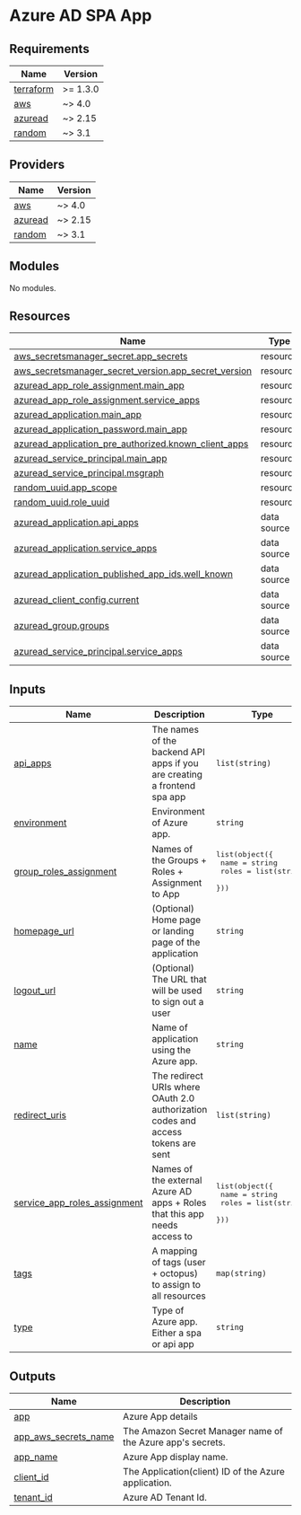 # Azure AD SPA App
<!-- BEGINNING OF PRE-COMMIT-TERRAFORM DOCS HOOK -->
## Requirements

| Name | Version |
|------|---------|
| <a name="requirement_terraform"></a> [terraform](#requirement\_terraform) | >= 1.3.0 |
| <a name="requirement_aws"></a> [aws](#requirement\_aws) | ~> 4.0 |
| <a name="requirement_azuread"></a> [azuread](#requirement\_azuread) | ~> 2.15 |
| <a name="requirement_random"></a> [random](#requirement\_random) | ~> 3.1 |

## Providers

| Name | Version |
|------|---------|
| <a name="provider_aws"></a> [aws](#provider\_aws) | ~> 4.0 |
| <a name="provider_azuread"></a> [azuread](#provider\_azuread) | ~> 2.15 |
| <a name="provider_random"></a> [random](#provider\_random) | ~> 3.1 |

## Modules

No modules.

## Resources

| Name | Type |
|------|------|
| [aws_secretsmanager_secret.app_secrets](https://registry.terraform.io/providers/hashicorp/aws/latest/docs/resources/secretsmanager_secret) | resource |
| [aws_secretsmanager_secret_version.app_secret_version](https://registry.terraform.io/providers/hashicorp/aws/latest/docs/resources/secretsmanager_secret_version) | resource |
| [azuread_app_role_assignment.main_app](https://registry.terraform.io/providers/hashicorp/azuread/latest/docs/resources/app_role_assignment) | resource |
| [azuread_app_role_assignment.service_apps](https://registry.terraform.io/providers/hashicorp/azuread/latest/docs/resources/app_role_assignment) | resource |
| [azuread_application.main_app](https://registry.terraform.io/providers/hashicorp/azuread/latest/docs/resources/application) | resource |
| [azuread_application_password.main_app](https://registry.terraform.io/providers/hashicorp/azuread/latest/docs/resources/application_password) | resource |
| [azuread_application_pre_authorized.known_client_apps](https://registry.terraform.io/providers/hashicorp/azuread/latest/docs/resources/application_pre_authorized) | resource |
| [azuread_service_principal.main_app](https://registry.terraform.io/providers/hashicorp/azuread/latest/docs/resources/service_principal) | resource |
| [azuread_service_principal.msgraph](https://registry.terraform.io/providers/hashicorp/azuread/latest/docs/resources/service_principal) | resource |
| [random_uuid.app_scope](https://registry.terraform.io/providers/hashicorp/random/latest/docs/resources/uuid) | resource |
| [random_uuid.role_uuid](https://registry.terraform.io/providers/hashicorp/random/latest/docs/resources/uuid) | resource |
| [azuread_application.api_apps](https://registry.terraform.io/providers/hashicorp/azuread/latest/docs/data-sources/application) | data source |
| [azuread_application.service_apps](https://registry.terraform.io/providers/hashicorp/azuread/latest/docs/data-sources/application) | data source |
| [azuread_application_published_app_ids.well_known](https://registry.terraform.io/providers/hashicorp/azuread/latest/docs/data-sources/application_published_app_ids) | data source |
| [azuread_client_config.current](https://registry.terraform.io/providers/hashicorp/azuread/latest/docs/data-sources/client_config) | data source |
| [azuread_group.groups](https://registry.terraform.io/providers/hashicorp/azuread/latest/docs/data-sources/group) | data source |
| [azuread_service_principal.service_apps](https://registry.terraform.io/providers/hashicorp/azuread/latest/docs/data-sources/service_principal) | data source |

## Inputs

| Name | Description | Type | Default | Required |
|------|-------------|------|---------|:--------:|
| <a name="input_api_apps"></a> [api\_apps](#input\_api\_apps) | The names of the backend API apps if you are creating a frontend spa app | `list(string)` | `[]` | no |
| <a name="input_environment"></a> [environment](#input\_environment) | Environment of Azure app. | `string` | n/a | yes |
| <a name="input_group_roles_assignment"></a> [group\_roles\_assignment](#input\_group\_roles\_assignment) | Names of the Groups + Roles + Assignment to App | <pre>list(object({<br>    name  = string<br>    roles = list(string)<br>  }))</pre> | `[]` | no |
| <a name="input_homepage_url"></a> [homepage\_url](#input\_homepage\_url) | (Optional) Home page or landing page of the application | `string` | `null` | no |
| <a name="input_logout_url"></a> [logout\_url](#input\_logout\_url) | (Optional) The URL that will be used to sign out a user | `string` | `null` | no |
| <a name="input_name"></a> [name](#input\_name) | Name of application using the Azure app. | `string` | n/a | yes |
| <a name="input_redirect_uris"></a> [redirect\_uris](#input\_redirect\_uris) | The redirect URIs where OAuth 2.0 authorization codes and access tokens are sent | `list(string)` | `[]` | no |
| <a name="input_service_app_roles_assignment"></a> [service\_app\_roles\_assignment](#input\_service\_app\_roles\_assignment) | Names of the external Azure AD apps + Roles that this app needs access to | <pre>list(object({<br>    name  = string<br>    roles = list(string)<br>  }))</pre> | `[]` | no |
| <a name="input_tags"></a> [tags](#input\_tags) | A mapping of tags (user + octopus) to assign to all resources | `map(string)` | n/a | yes |
| <a name="input_type"></a> [type](#input\_type) | Type of Azure app. Either a spa or api app | `string` | n/a | yes |

## Outputs

| Name | Description |
|------|-------------|
| <a name="output_app"></a> [app](#output\_app) | Azure App details |
| <a name="output_app_aws_secrets_name"></a> [app\_aws\_secrets\_name](#output\_app\_aws\_secrets\_name) | The Amazon Secret Manager name of the Azure app's secrets. |
| <a name="output_app_name"></a> [app\_name](#output\_app\_name) | Azure App display name. |
| <a name="output_client_id"></a> [client\_id](#output\_client\_id) | The Application(client) ID of the Azure application. |
| <a name="output_tenant_id"></a> [tenant\_id](#output\_tenant\_id) | Azure AD Tenant Id. |
<!-- END OF PRE-COMMIT-TERRAFORM DOCS HOOK -->
